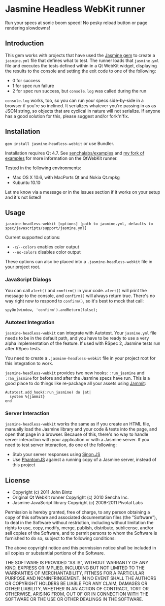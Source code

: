 # Jasmine Headless WebKit runner

Run your specs at sonic boom speed! No pesky reload button or page rendering slowdowns!

## Introduction

This gem works with projects that have used the [Jasmine gem](https://github.com/pivotal/jasmine-gem) to
create a `jasmine.yml` file that defines what to test. The runner loads that
`jasmine.yml` file and executes the tests defined within in a Qt WebKit widget, displaying the results
to the console and setting the exit code to one of the following:

* 0 for success
* 1 for spec run failure
* 2 for spec run success, but `console.log` was called during the run

`console.log` works, too, so you can run your specs side-by-side in a browser if you're so inclined. It
serializes whatever you're passing in as as JSON string, so objects that are cyclical in nature will not
serialize. If anyone has a good solution for this, please suggest and/or fork'n'fix.

## Installation

`gem install jasmine-headless-webkit` or use Bundler.

Installation requires Qt 4.7. See [senchalabs/examples](https://github.com/senchalabs/examples) and [my fork
of examples](https://github.com/johnbintz/examples) for more information on the QtWebKit runner.

Tested in the following environments:

* Mac OS X 10.6, with MacPorts Qt and Nokia Qt.mpkg
* Kubuntu 10.10

Let me know via a message or in the Issues section if it works on your setup and it's not listed!

## Usage

    jasmine-headless-webkit [options] [path to jasmine.yml, defaults to spec/javascripts/support/jasmine.yml]

Current supported options:

* `-c`/`--colors` enables color output
* `--no-colors` disables color output

These options can also be placed into a `.jasmine-headless-webkit` file in your project root.

### JavaScript Dialogs

You can call `alert()` and `confirm()` in your code. `alert()` will print the message to the console, and
`confirm()` will always return true. There's no way right now to respond to `confirm()`, so it's best to
mock that call:

    spyOn(window, 'confirm').andReturn(false);

### Autotest Integration

`jasmine-headless-webkit` can integrate with Autotest. Your `jasmine.yml` file needs to be in the default
path, and you have to be ready to use a very alpha implementation of the feature. If used with RSpec 2,
Jasmine tests run after RSpec tests.

You need to create a `.jasmine-headless-webkit` file in your project root for this integration
to work.

`jasmine-headless-webkit` provides two new hooks: `:run_jasmine` and `:ran_jasmine` for before and after the
Jasmine specs have run. This is a good place to do things like re-package all your assets using 
[Jammit](http://documentcloud.github.com/jammit/):

    Autotest.add_hook(:run_jasmine) do |at|
      system %{jammit}
    end

### Server Interaction

`jasmine-headless-webkit` works the same as if you create an HTML file, manually load the Jasmine library and
your code & tests into the page, and open that page in a browser. Because of this, there's no way to handle
server interaction with your application or with a Jasmine server. If you need to test server interaction,
do one of the following:

* Stub your server responses using [Sinon.JS](http://sinonjs.org/)
* Use [PhantomJS](http://www.phantomjs.org/) against a running copy of a Jasmine server, instead of this project

## License

* Copyright (c) 2011 John Bintz
* Original Qt WebKit runner Copyright (c) 2010 Sencha Inc.
* Jasmine JavaScript library Copyright (c) 2008-2011 Pivotal Labs

Permission is hereby granted, free of charge, to any person obtaining a copy
of this software and associated documentation files (the "Software"), to deal
in the Software without restriction, including without limitation the rights
to use, copy, modify, merge, publish, distribute, sublicense, and/or sell
copies of the Software, and to permit persons to whom the Software is
furnished to do so, subject to the following conditions:

The above copyright notice and this permission notice shall be included in
all copies or substantial portions of the Software.

THE SOFTWARE IS PROVIDED "AS IS", WITHOUT WARRANTY OF ANY KIND, EXPRESS OR
IMPLIED, INCLUDING BUT NOT LIMITED TO THE WARRANTIES OF MERCHANTABILITY,
FITNESS FOR A PARTICULAR PURPOSE AND NONINFRINGEMENT. IN NO EVENT SHALL THE
AUTHORS OR COPYRIGHT HOLDERS BE LIABLE FOR ANY CLAIM, DAMAGES OR OTHER
LIABILITY, WHETHER IN AN ACTION OF CONTRACT, TORT OR OTHERWISE, ARISING FROM,
OUT OF OR IN CONNECTION WITH THE SOFTWARE OR THE USE OR OTHER DEALINGS IN
THE SOFTWARE.


